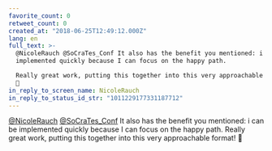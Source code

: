 ```yaml
---
favorite_count: 0
retweet_count: 0
created_at: "2018-06-25T12:49:12.000Z"
lang: en
full_text: >-
  @NicoleRauch @SoCraTes_Conf It also has the benefit you mentioned: i can be
  implemented quickly because I can focus on the happy path. 

  Really great work, putting this together into this very approachable format!
  👏
in_reply_to_screen_name: NicoleRauch
in_reply_to_status_id_str: "1011229177331187712"
---
```


[@NicoleRauch](https://twitter.com/NicoleRauch)
[@SoCraTes_Conf](https://twitter.com/SoCraTes_Conf) It also has the benefit you
mentioned: i can be implemented quickly because I can focus on the happy path.
Really great work, putting this together into this very approachable format! 👏
